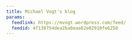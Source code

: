 ```yaml
---
title: Michael Vogt's blog
params:
  feedlink: https://mvogt.wordpress.com/feed/
  feedid: 4f138754dea2ba8eaa62e02910fe6258
---
```

